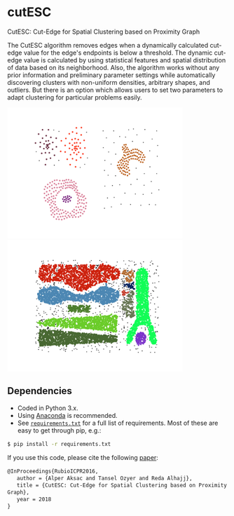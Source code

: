 # cutESC
CutESC: Cut-Edge for Spatial Clustering based on Proximity Graph

The CutESC algorithm removes edges when a dynamically calculated cut-edge value for the edge's endpoints is below a threshold. The dynamic cut-edge value is calculated by using statistical features and spatial distribution of data based on its neighborhood. Also, the algorithm works without any prior information and preliminary parameter settings while automatically discovering clusters with non-uniform densities, arbitrary shapes, and outliers. But there is an option which allows users to set two parameters to adapt clustering for particular problems easily.

<img src="results/compound.png" alt="compund" style="width: 400px;"/>
<img src="results/t8.8k.png" alt="t8.8k" style="width: 400px;"/>

## Dependencies

* Coded in Python 3.x.
* Using [Anaconda](https://www.continuum.io/downloads) is recommended.
* See [`requirements.txt`](requirements.txt) for a full list of requirements. Most of these are easy to get through pip, e.g.:
```bash
$ pip install -r requirements.txt
```

If you use this code, please cite the following [paper]():

```
@InProceedings{RubioICPR2016,
   author = {Alper Aksac and Tansel Ozyer and Reda Alhajj},
   title = {CutESC: Cut-Edge for Spatial Clustering based on Proximity Graph},
   year = 2018
}
```